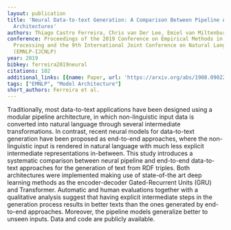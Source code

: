 ```yaml
---
layout: publication
title: 'Neural Data-to-text Generation: A Comparison Between Pipeline And End-to-end
  Architectures'
authors: Thiago Castro Ferreira, Chris van Der Lee, Emiel van Miltenburg, Emiel Krahmer
conference: Proceedings of the 2019 Conference on Empirical Methods in Natural Language
  Processing and the 9th International Joint Conference on Natural Language Processing
  (EMNLP-IJCNLP)
year: 2019
bibkey: ferreira2019neural
citations: 102
additional_links: [{name: Paper, url: 'https://arxiv.org/abs/1908.09022'}]
tags: ["EMNLP", "Model Architecture"]
short_authors: Ferreira et al.
---
```

Traditionally, most data-to-text applications have been designed using a
modular pipeline architecture, in which non-linguistic input data is converted
into natural language through several intermediate transformations. In
contrast, recent neural models for data-to-text generation have been proposed
as end-to-end approaches, where the non-linguistic input is rendered in natural
language with much less explicit intermediate representations in-between. This
study introduces a systematic comparison between neural pipeline and end-to-end
data-to-text approaches for the generation of text from RDF triples. Both
architectures were implemented making use of state-of-the art deep learning
methods as the encoder-decoder Gated-Recurrent Units (GRU) and Transformer.
Automatic and human evaluations together with a qualitative analysis suggest
that having explicit intermediate steps in the generation process results in
better texts than the ones generated by end-to-end approaches. Moreover, the
pipeline models generalize better to unseen inputs. Data and code are publicly
available.